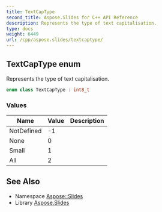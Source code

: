 ```yaml
---
title: TextCapType
second_title: Aspose.Slides for C++ API Reference
description: Represents the type of text capitalisation.
type: docs
weight: 6449
url: /cpp/aspose.slides/textcaptype/
---
```

## TextCapType enum


Represents the type of text capitalisation.

```cpp
enum class TextCapType : int8_t
```

### Values

| Name | Value | Description |
| --- | --- | --- |
| NotDefined | -1 |  |
| None | 0 |  |
| Small | 1 |  |
| All | 2 |  |

## See Also

* Namespace [Aspose::Slides](../)
* Library [Aspose.Slides](../../)